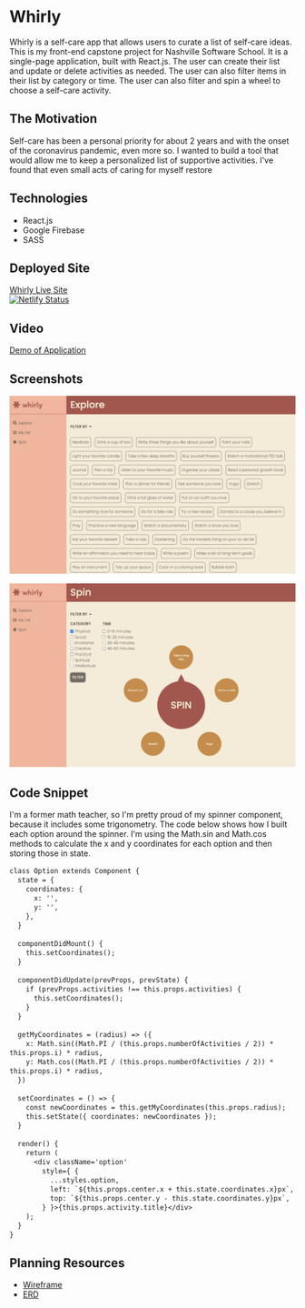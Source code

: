 # Whirly
Whirly is a self-care app that allows users to curate a list of self-care ideas. This is my front-end capstone project for Nashville Software School. It is a single-page application, built with React.js. The user can create their list and update or delete activities as needed. The user can also filter items in their list by category or time. The user can also filter and spin a wheel to choose a self-care activity. 

## The Motivation
Self-care has been a personal priority for about 2 years and with the onset of the coronavirus pandemic, even more so. I wanted to build a tool that would allow me to keep a personalized list of supportive activities. I've found that even small acts of caring for myself restore

## Technologies
* React.js
* Google Firebase
* SASS

## Deployed Site
[Whirly Live Site](https://whirly.netlify.app/)</br>
[![Netlify Status](https://api.netlify.com/api/v1/badges/1cd5791d-c5bd-426e-a77a-e9924223a702/deploy-status)](https://app.netlify.com/sites/whirly/deploys)

## Video
[Demo of Application](https://www.loom.com/share/49ffbc0d587d4c2997a9fd241c39559e?sharedAppSource=personal_library)

## Screenshots
![Explore View](https://raw.githubusercontent.com/kaitvan/front-end-capstone/master/whirly-explore.png)

![Spin View](https://raw.githubusercontent.com/kaitvan/front-end-capstone/master/whirly-spin.png)

## Code Snippet
I'm a former math teacher, so I'm pretty proud of my spinner component, because it includes some trigonometry. The code below shows how I built each option around the spinner. I'm using the Math.sin and Math.cos methods to calculate the x and y coordinates for each option and then storing those in state.

```
class Option extends Component {
  state = {
    coordinates: {
      x: '',
      y: '',
    },
  }

  componentDidMount() {
    this.setCoordinates();
  }

  componentDidUpdate(prevProps, prevState) {
    if (prevProps.activities !== this.props.activities) {
      this.setCoordinates();
    }
  }

  getMyCoordinates = (radius) => ({
    x: Math.sin((Math.PI / (this.props.numberOfActivities / 2)) * this.props.i) * radius,
    y: Math.cos((Math.PI / (this.props.numberOfActivities / 2)) * this.props.i) * radius,
  })

  setCoordinates = () => {
    const newCoordinates = this.getMyCoordinates(this.props.radius);
    this.setState({ coordinates: newCoordinates });
  }

  render() {
    return (
      <div className='option'
        style={ {
          ...styles.option,
          left: `${this.props.center.x + this.state.coordinates.x}px`,
          top: `${this.props.center.y - this.state.coordinates.y}px`,
        } }>{this.props.activity.title}</div>
    );
  }
}
```

## Planning Resources
- [Wireframe](https://www.figma.com/file/GsCTr3BrvURAHkbLtvNokF/Whirly?node-id=0%3A1)
- [ERD](https://lucid.app/lucidchart/invitations/accept/ebf01094-38cf-4b89-a7c1-fac79b997173)

